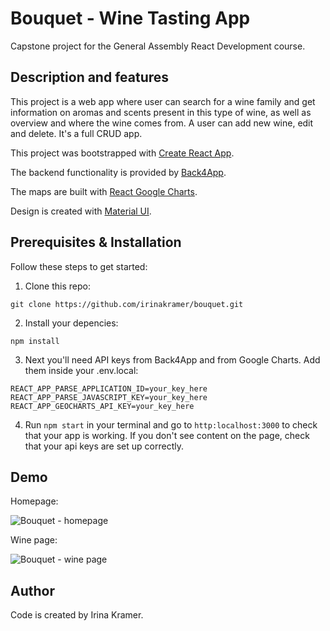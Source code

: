 # Bouquet - Wine Tasting App

Capstone project for the General Assembly React Development course. 

## Description and features

This project is a web app where user can search for a wine family and get information on aromas and scents present in this type of wine, as well as overview and where the wine comes from. A user can add new wine, edit and delete. It's a full CRUD app. 

This project was bootstrapped with [Create React App](https://github.com/facebook/create-react-app).

The backend functionality is provided by  [Back4App](https://www.back4app.com/).

The maps are built with [React Google Charts](https://react-google-charts.com/).

Design is created with [Material UI](https://material-ui.com/).


## Prerequisites & Installation
Follow these steps to get started:

1. Clone this repo:

```git clone https://github.com/irinakramer/bouquet.git```

2. Install your depencies:

```npm install``` 


3. Next you'll need API keys from Back4App and from Google Charts. Add them inside your .env.local:

```
REACT_APP_PARSE_APPLICATION_ID=your_key_here
REACT_APP_PARSE_JAVASCRIPT_KEY=your_key_here
REACT_APP_GEOCHARTS_API_KEY=your_key_here
```

4. Run `npm start` in your terminal and go to `http:localhost:3000` to check that your app is working. If you don't see content on the page, check that your api keys are set up correctly.



## Demo
Homepage:

![Bouquet - homepage](/public/images/bouquet-home-screenshot.png?raw=true "Bouquet wine tasting - homepage")


Wine page:

![Bouquet - wine page](/public/images/bouquet-wine-screenshot.png?raw=true "Bouquet wine tasting - wine page")


## Author
Code is created by Irina Kramer.
